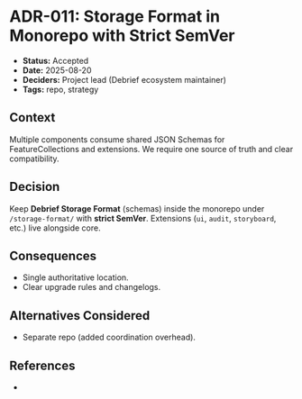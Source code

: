 # ADR-011: Storage Format in Monorepo with Strict SemVer

- **Status:** Accepted
- **Date:** 2025-08-20
- **Deciders:** Project lead (Debrief ecosystem maintainer)
- **Tags:** repo, strategy

## Context

Multiple components consume shared JSON Schemas for FeatureCollections and extensions. We require one source of truth and clear compatibility.


## Decision

Keep **Debrief Storage Format** (schemas) inside the monorepo under `/storage-format/` with **strict SemVer**. Extensions (`ui`, `audit`, `storyboard`, etc.) live alongside core.


## Consequences

- Single authoritative location.
- Clear upgrade rules and changelogs.


## Alternatives Considered

- Separate repo (added coordination overhead).


## References
-
